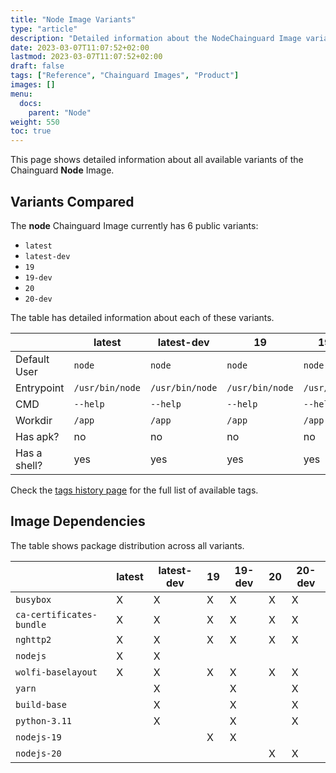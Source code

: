 ```yaml
---
title: "Node Image Variants"
type: "article"
description: "Detailed information about the NodeChainguard Image variants"
date: 2023-03-07T11:07:52+02:00
lastmod: 2023-03-07T11:07:52+02:00
draft: false
tags: ["Reference", "Chainguard Images", "Product"]
images: []
menu:
  docs:
    parent: "Node"
weight: 550
toc: true
---
```


This page shows detailed information about all available variants of the Chainguard **Node** Image.

## Variants Compared
The **node** Chainguard Image currently has 6 public variants: 

- `latest`
- `latest-dev`
- `19`
- `19-dev`
- `20`
- `20-dev`

The table has detailed information about each of these variants.

|              | latest          | latest-dev      | 19              | 19-dev          | 20              | 20-dev          |
|--------------|-----------------|-----------------|-----------------|-----------------|-----------------|-----------------|
| Default User | `node`          | `node`          | `node`          | `node`          | `node`          | `node`          |
| Entrypoint   | `/usr/bin/node` | `/usr/bin/node` | `/usr/bin/node` | `/usr/bin/node` | `/usr/bin/node` | `/usr/bin/node` |
| CMD          | `--help`        | `--help`        | `--help`        | `--help`        | `--help`        | `--help`        |
| Workdir      | `/app`          | `/app`          | `/app`          | `/app`          | `/app`          | `/app`          |
| Has apk?     | no              | no              | no              | no              | no              | no              |
| Has a shell? | yes             | yes             | yes             | yes             | yes             | yes             |

Check the [tags history page](/chainguard/chainguard-images/reference/node/tags_history/) for the full list of available tags.
## Image Dependencies
The table shows package distribution across all variants.

|                          | latest | latest-dev | 19 | 19-dev | 20 | 20-dev |
|--------------------------|--------|------------|----|--------|----|--------|
| `busybox`                | X      | X          | X  | X      | X  | X      |
| `ca-certificates-bundle` | X      | X          | X  | X      | X  | X      |
| `nghttp2`                | X      | X          | X  | X      | X  | X      |
| `nodejs`                 | X      | X          |    |        |    |        |
| `wolfi-baselayout`       | X      | X          | X  | X      | X  | X      |
| `yarn`                   |        | X          |    | X      |    | X      |
| `build-base`             |        | X          |    | X      |    | X      |
| `python-3.11`            |        | X          |    | X      |    | X      |
| `nodejs-19`              |        |            | X  | X      |    |        |
| `nodejs-20`              |        |            |    |        | X  | X      |
